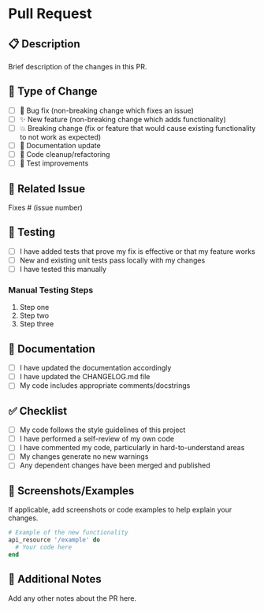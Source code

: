 # Pull Request

## 📋 Description
Brief description of the changes in this PR.

## 🔄 Type of Change
- [ ] 🐛 Bug fix (non-breaking change which fixes an issue)
- [ ] ✨ New feature (non-breaking change which adds functionality)
- [ ] 💥 Breaking change (fix or feature that would cause existing functionality to not work as expected)
- [ ] 📝 Documentation update
- [ ] 🧹 Code cleanup/refactoring
- [ ] 🧪 Test improvements

## 🎯 Related Issue
Fixes # (issue number)

## 🧪 Testing
- [ ] I have added tests that prove my fix is effective or that my feature works
- [ ] New and existing unit tests pass locally with my changes
- [ ] I have tested this manually

### Manual Testing Steps
1. Step one
2. Step two
3. Step three

## 📝 Documentation
- [ ] I have updated the documentation accordingly
- [ ] I have updated the CHANGELOG.md file
- [ ] My code includes appropriate comments/docstrings

## ✅ Checklist
- [ ] My code follows the style guidelines of this project
- [ ] I have performed a self-review of my own code
- [ ] I have commented my code, particularly in hard-to-understand areas
- [ ] My changes generate no new warnings
- [ ] Any dependent changes have been merged and published

## 📸 Screenshots/Examples
If applicable, add screenshots or code examples to help explain your changes.

```ruby
# Example of the new functionality
api_resource '/example' do
  # Your code here
end
```

## 🎉 Additional Notes
Add any other notes about the PR here.
